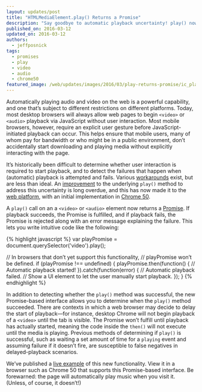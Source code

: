 ```yaml
---
layout: updates/post
title: "HTMLMediaElement.play() Returns a Promise"
description: "Say goodbye to automatic playback uncertainty! play() now returns a Promise."
published_on: 2016-03-12
updated_on: 2016-03-12
authors:
  - jeffposnick
tags:
  - promises
  - play
  - video
  - audio
  - chrome50
featured_image: /web/updates/images/2016/03/play-returns-promise/ic_play_circle_outline_black.png
---
```


Automatically playing audio and video on the web is a powerful capability,
and one that’s subject to different restrictions on different platforms.
Today, most desktop browsers will always allow web pages to begin
`<video>` or `<audio>` playback via JavaScript without user interaction.
Most mobile browsers, however, require an explicit user gesture before
JavaScript-initiated playback can occur. This helps ensure that mobile users,
many of whom pay for bandwidth or who might be in a public environment,
don’t accidentally start downloading and playing media without explicitly
interacting with the page.

It’s historically been difficult to determine whether user interaction is
required to start playback, and to detect the failures that happen when
(automatic) playback is attempted and fails. Various
[workarounds](http://stackoverflow.com/questions/17452057/feature-detect-autoplay-html5-audio-audio-on-mobile-browsers)
exist, but are less than ideal. An
[improvement](https://bugs.chromium.org/p/chromium/issues/detail?id=579541) to the
underlying `play()` method to address this uncertainty is long overdue, and this
has now made it to the
[web platform](https://html.spec.whatwg.org/multipage/embedded-content.html#dom-media-play),
with an initial implementation in
[Chrome 50](https://www.chromestatus.com/feature/5920584248590336).

A `play()` call on an a `<video>` or `<audio>` element now returns a
[Promise](http://www.html5rocks.com/en/tutorials/es6/promises/). If playback succeeds,
the Promise is fulfilled, and if playback fails, the Promise is rejected along with an
error message explaining the failure. This lets you write intuitive code like the following:

{% highlight javascript %}
var playPromise = document.querySelector('video').play();

// In browsers that don’t yet support this functionality,
// playPromise won’t be defined.
if (playPromise !== undefined) {
  playPromise.then(function() {
    // Automatic playback started!
  }).catch(function(error) {
    // Automatic playback failed.
    // Show a UI element to let the user manually start playback.
  });
}
{% endhighlight %}

In addition to detecting whether the `play()` method was successful, the new Promise-based
interface allows you to determine when the `play()` method succeeded. There are contexts
in which a web browser may decide to delay the start of playback—for instance, desktop
Chrome will not begin playback of a `<video>` until the tab is visible. The Promise won’t
fulfill until playback has actually started, meaning the code inside the `then()` will not
execute until the media is playing. Previous methods of determining if `play()` is successful,
such as waiting a set amount of time for a `playing` event and assuming failure if it doesn’t
fire, are susceptible to false negatives in delayed-playback scenarios.

We’ve published a [live example](https://googlechrome.github.io/samples/play-return-promise/)
of this new functionality. View it in a browser such as Chrome 50 that supports this Promise-based
interface. Be forewarned: the page will automatically play music when you visit it. (Unless, of
course, it doesn’t!)
